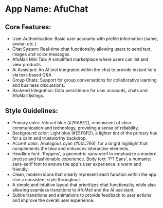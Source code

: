 # **App Name**: AfuChat

## Core Features:

- User Authentication: Basic user accounts with profile information (name, avatar, etc.)
- Chat System: Real-time chat functionality allowing users to send text, images and voice messages.
- AfuMall Mini Tab: A simplified marketplace where users can list and view products.
- AI Assistant: An AI tool integrated within the chat to provide instant help via text-based Q&A.
- Group Chats: Support for group conversations for collaborative learning and business discussions.
- Backend Integration: Data persistence for user accounts, chats and AfuMall listings.

## Style Guidelines:

- Primary color: Vibrant blue (#29ABE2), reminiscent of clear communication and technology, providing a sense of reliability.
- Background color: Light blue (#E5F6FD), a lighter tint of the primary hue for a calm and trustworthy backdrop.
- Accent color: Analogous cyan (#00C7E6), for a bright highlight that complements the blue and enhances interactive elements.
- Headline font: 'Poppins', a geometric sans-serif to emphasize a modern, precise and fashionable experience. Body text: 'PT Sans', a humanist sans-serif font to ensure the app's user experience is warm and friendly. 
- Clean, modern icons that clearly represent each function within the app. Use a consistent style throughout.
- A simple and intuitive layout that prioritizes chat functionality while also allowing seamless transitions to AfuMall and the AI assistant.
- Subtle transitions and animations to provide feedback to user actions and improve the overall user experience.